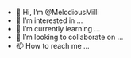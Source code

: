 - 👋 Hi, I’m @MelodiousMilli
- 👀 I’m interested in ...
- 🌱 I’m currently learning ...
- 💞️ I’m looking to collaborate on ...
- 📫 How to reach me ...

<!---
MelodiousMilli/MelodiousMilli is a ✨ special ✨ repository because its `README.md` (this file) appears on your GitHub profile.
You can click the Preview link to take a look at your changes.
--->
